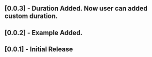 ## [0.0.3] - Duration Added. Now user can added custom duration.
## [0.0.2] - Example Added.
## [0.0.1] - Initial Release

 
